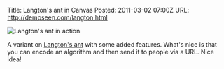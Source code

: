 Title: Langton's ant in Canvas
Posted: 2011-03-02 07:00Z
URL: http://demoseen.com/langton.html

![Langton's ant in action](http://static.paulboxley.com/langtons_ant.png)

A variant on [Langton's ant][ant] with some added features. What's nice is that you can encode an algorithm and then send it to people via a URL. Nice idea!

  [ant]: http://en.wikipedia.org/wiki/Langton's_ant